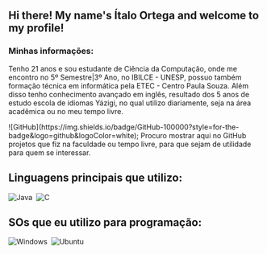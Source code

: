 ## Hi there! My name's Ítalo Ortega and welcome to my profile!

### Minhas informações:
<p>
Tenho 21 anos e sou estudante de Ciência da Computação, onde me encontro no 5º Semestre|3º Ano, no IBILCE - UNESP, possuo também formação técnica em informática pela ETEC - Centro Paula Souza.
Além disso tenho conhecimento avançado em inglês, resultado dos 5 anos de estudo escola de idiomas Yázigi, no qual utilizo diariamente, seja na área acadêmica ou no meu tempo livre.
<p>
![GitHub](https://img.shields.io/badge/GitHub-100000?style=for-the-badge&logo=github&logoColor=white);
Procuro mostrar aqui no GitHub projetos que fiz na faculdade ou tempo livre, para que sejam de utilidade para quem se interessar.
<p>
  
## Linguagens principais que utilizo:
![Java](https://img.shields.io/badge/Java-ED8B00?style=for-the-badge&logo=java&logoColor=white)&nbsp;
![C](https://img.shields.io/badge/C-00599C?style=for-the-badge&logo=c&logoColor=white)&nbsp;

## SOs que eu utilizo para programação:
![Windows](https://img.shields.io/badge/Windows-0078D6?style=for-the-badge&logo=windows&logoColor=white)&nbsp;
![Ubuntu](https://img.shields.io/badge/Ubuntu-E95420?style=for-the-badge&logo=ubuntu&logoColor=white)&nbsp;

